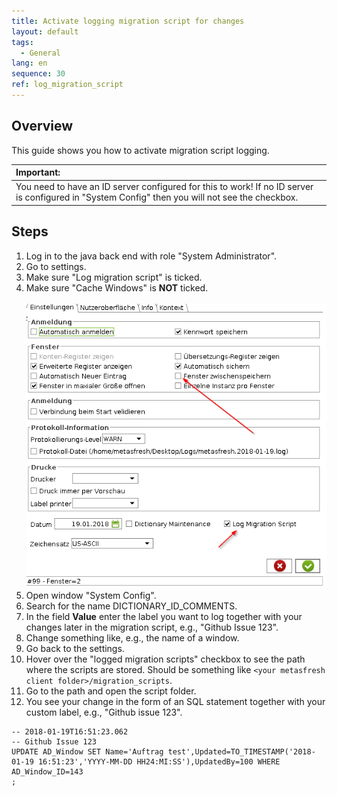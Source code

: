 ```yaml
---
title: Activate logging migration script for changes
layout: default
tags:  
  - General
lang: en
sequence: 30
ref: log_migration_script
---
```


## Overview
This guide shows you how to activate migration script logging.

| **Important:** |
| :- |
| You need to have an ID server configured for this to work! If no ID server is configured in "System Config" then you will not see the checkbox. |

## Steps
1. Log in to the java back end with role "System Administrator".
1. Go to settings.
1. Make sure "Log migration script" is ticked.
1. Make sure "Cache Windows" is **NOT** ticked.<br><br> ![](assets/log_migration_script-fe6ee.png)
1. Open window "System Config".
1. Search for the name DICTIONARY_ID_COMMENTS.
1. In the field **Value** enter the label you want to log together with your changes later in the migration script, e.g., "Github Issue 123".
1. Change something like, e.g., the name of a window.
1. Go back to the settings.
1. Hover over the "logged migration scripts" checkbox to see the path where the scripts are stored. Should be something like `<your metasfresh client folder>/migration_scripts`.
1. Go to the path and open the script folder.
1. You see your change in the form of an SQL statement together with your custom label, e.g., "Github issue 123".

```
-- 2018-01-19T16:51:23.062
-- Github Issue 123
UPDATE AD_Window SET Name='Auftrag test',Updated=TO_TIMESTAMP('2018-01-19 16:51:23','YYYY-MM-DD HH24:MI:SS'),UpdatedBy=100 WHERE AD_Window_ID=143
;
```
